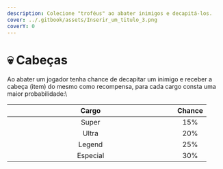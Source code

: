 ```yaml
---
description: Colecione "troféus" ao abater inimigos e decapitá-los.
cover: ../.gitbook/assets/Inserir_um_titulo_3.png
coverY: 0
---
```


# 💀 Cabeças

Ao abater um jogador tenha chance de decapitar um inimigo e receber a cabeça (item) do mesmo como recompensa, para cada cargo consta uma maior probabilidade:\


<table><thead><tr><th width="374" align="center">Cargo</th><th align="center">Chance</th></tr></thead><tbody><tr><td align="center">Super</td><td align="center">15%</td></tr><tr><td align="center">Ultra</td><td align="center">20%</td></tr><tr><td align="center">Legend</td><td align="center">25%</td></tr><tr><td align="center">Especial</td><td align="center">30%</td></tr></tbody></table>
